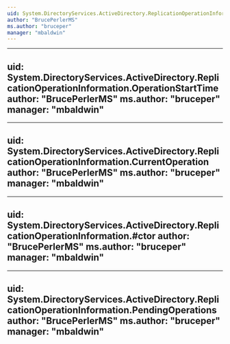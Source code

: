 ```yaml
---
uid: System.DirectoryServices.ActiveDirectory.ReplicationOperationInformation
author: "BrucePerlerMS"
ms.author: "bruceper"
manager: "mbaldwin"
---
```


---
uid: System.DirectoryServices.ActiveDirectory.ReplicationOperationInformation.OperationStartTime
author: "BrucePerlerMS"
ms.author: "bruceper"
manager: "mbaldwin"
---

---
uid: System.DirectoryServices.ActiveDirectory.ReplicationOperationInformation.CurrentOperation
author: "BrucePerlerMS"
ms.author: "bruceper"
manager: "mbaldwin"
---

---
uid: System.DirectoryServices.ActiveDirectory.ReplicationOperationInformation.#ctor
author: "BrucePerlerMS"
ms.author: "bruceper"
manager: "mbaldwin"
---

---
uid: System.DirectoryServices.ActiveDirectory.ReplicationOperationInformation.PendingOperations
author: "BrucePerlerMS"
ms.author: "bruceper"
manager: "mbaldwin"
---
